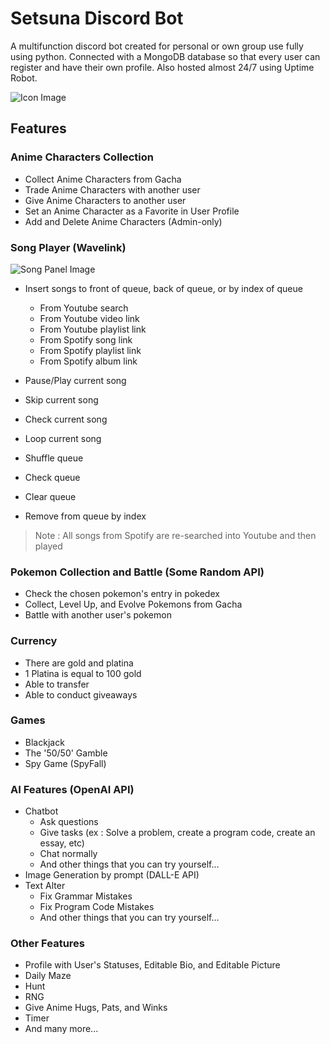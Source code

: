 # Setsuna Discord Bot

A multifunction discord bot created for personal or own group use fully using python.
Connected with a MongoDB database so that every user can register and have
their own profile. Also hosted almost 24/7 using Uptime Robot.

![Icon Image](https://cdn.discordapp.com/attachments/995337235211763722/1055085621812678786/image.png)

## Features

### Anime Characters Collection
- Collect Anime Characters from Gacha
- Trade Anime Characters with another user
- Give Anime Characters to another user
- Set an Anime Character as a Favorite in User Profile
- Add and Delete Anime Characters (Admin-only)

### Song Player (Wavelink)

![Song Panel Image](https://cdn.discordapp.com/attachments/995337235211763722/1055340252333604904/image.png)

- Insert songs to front of queue, back of queue, or by index of queue
  - From Youtube search
  - From Youtube video link
  - From Youtube playlist link
  - From Spotify song link
  - From Spotify playlist link
  - From Spotify album link
  
- Pause/Play current song
- Skip current song
- Check current song
- Loop current song
- Shuffle queue
- Check queue
- Clear queue
- Remove from queue by index
> Note : All songs from Spotify are re-searched into Youtube and then played

### Pokemon Collection and Battle (Some Random API)
- Check the chosen pokemon's entry in pokedex
- Collect, Level Up, and Evolve Pokemons from Gacha
- Battle with another user's pokemon

### Currency
- There are gold and platina
- 1 Platina is equal to 100 gold
- Able to transfer
- Able to conduct giveaways

### Games
- Blackjack
- The '50/50' Gamble
- Spy Game (SpyFall)

### AI Features (OpenAI API)
- Chatbot
  - Ask questions
  - Give tasks (ex : Solve a problem, create a program code, create an essay, etc)
  - Chat normally
  - And other things that you can try yourself...
- Image Generation by prompt (DALL-E API)
- Text Alter
  - Fix Grammar Mistakes
  - Fix Program Code Mistakes
  - And other things that you can try yourself...

### Other Features
- Profile with User's Statuses, Editable Bio, and Editable Picture
- Daily Maze
- Hunt
- RNG
- Give Anime Hugs, Pats, and Winks
- Timer
- And many more...